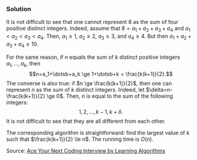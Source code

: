 ### Solution

It is not difficult to see that one cannot represent 8 as the sum of four
positive distinct integers.
Indeed, assume that $8=a_1+a_2+a_3+a_4$ and $a_1<a_2<a_3<a_4$.
Then, $a_1 \ge 1$, $a_2 \ge 2$, $a_3 \ge 3$, and $a_4 \ge 4$. But then
$a_1+a_2+a_3+a_4 \ge 10$.

For the same reason, if $n$ equals the sum of $k$ distinct positive
integers $a_1, \dotsc, a_k$, then
$$n=a_1+\dotsb+a_k \ge 1+\dotsb+k = \frac{k(k+1)}{2}.$$
The converse is also true: if $n \ge \frac{k(k+1)}{2}$, then
one can represent $n$ as the sum of $k$ distinct integers.
Indeed, let $\delta=n-\frac{k(k+1)}{2} \ge 0$. Then, $n$ is equal
to the sum of the following integers:
$$1, 2, \dotsc, k-1,k+\delta.$$
It is not difficult to see that they are all different from each other.

The corresponding algorithm is straightforward:
find the largest value of $k$ such that $\frac{k(k+1)}{2} \le n$.
The running time is $O(n)$.

Source:
[Ace Your Next Coding Interview by Learning Algorithms](https://bit.ly/acecogniterra)
